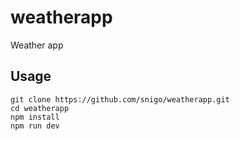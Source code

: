 # weatherapp
Weather app

## Usage

```
git clone https://github.com/snigo/weatherapp.git
cd weatherapp
npm install
npm run dev
```